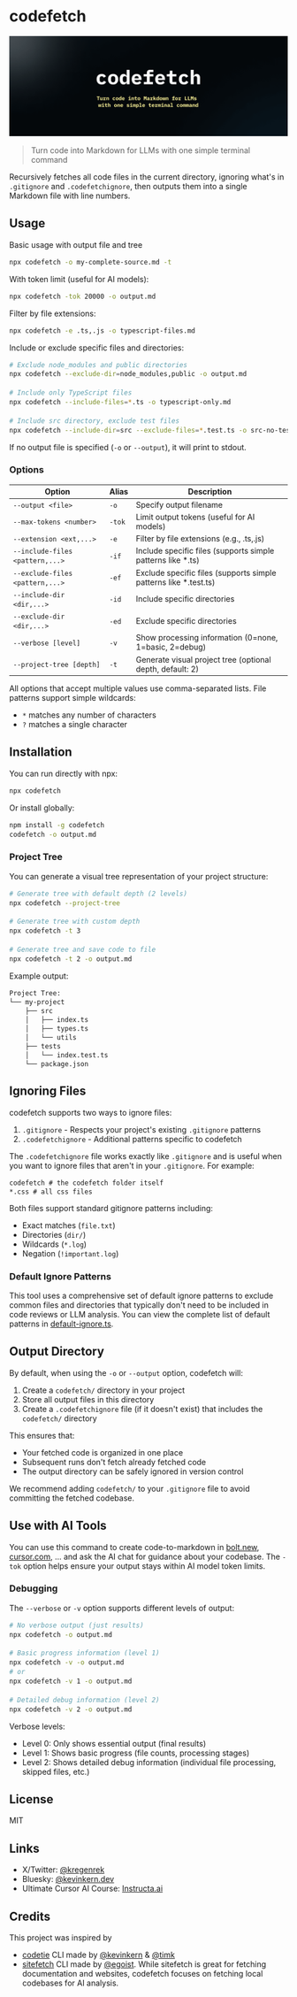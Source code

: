 # codefetch

![Codefetch Cover](/public/cover.png)

>Turn code into Markdown for LLMs with one simple terminal command



Recursively fetches all code files in the current directory, ignoring what's in `.gitignore` and `.codefetchignore`, then outputs them into a single Markdown file with line numbers.

## Usage
Basic usage with output file and tree
```bash
npx codefetch -o my-complete-source.md -t
```

With token limit (useful for AI models):
```bash
npx codefetch -tok 20000 -o output.md
```

Filter by file extensions:
```bash
npx codefetch -e .ts,.js -o typescript-files.md
```

Include or exclude specific files and directories:
```bash
# Exclude node_modules and public directories
npx codefetch --exclude-dir=node_modules,public -o output.md

# Include only TypeScript files
npx codefetch --include-files=*.ts -o typescript-only.md

# Include src directory, exclude test files
npx codefetch --include-dir=src --exclude-files=*.test.ts -o src-no-tests.md
```

If no output file is specified (`-o` or `--output`), it will print to stdout.

### Options

| Option | Alias | Description |
|--------|-------|-------------|
| `--output <file>` | `-o` | Specify output filename |
| `--max-tokens <number>` | `-tok` | Limit output tokens (useful for AI models) |
| `--extension <ext,...>` | `-e` | Filter by file extensions (e.g., .ts,.js) |
| `--include-files <pattern,...>` | `-if` | Include specific files (supports simple patterns like *.ts) |
| `--exclude-files <pattern,...>` | `-ef` | Exclude specific files (supports simple patterns like *.test.ts) |
| `--include-dir <dir,...>` | `-id` | Include specific directories |
| `--exclude-dir <dir,...>` | `-ed` | Exclude specific directories |
| `--verbose [level]` | `-v` | Show processing information (0=none, 1=basic, 2=debug) |
| `--project-tree [depth]` | `-t` | Generate visual project tree (optional depth, default: 2) |

All options that accept multiple values use comma-separated lists. File patterns support simple wildcards:
- `*` matches any number of characters
- `?` matches a single character

## Installation

You can run directly with npx:
```bash
npx codefetch
```

Or install globally:
```bash
npm install -g codefetch
codefetch -o output.md
```

### Project Tree

You can generate a visual tree representation of your project structure:

```bash
# Generate tree with default depth (2 levels)
npx codefetch --project-tree

# Generate tree with custom depth
npx codefetch -t 3

# Generate tree and save code to file
npx codefetch -t 2 -o output.md
```

Example output:
```
Project Tree:
└── my-project
    ├── src
    │   ├── index.ts
    │   ├── types.ts
    │   └── utils
    ├── tests
    │   └── index.test.ts
    └── package.json
```

## Ignoring Files

codefetch supports two ways to ignore files:

1. `.gitignore` - Respects your project's existing `.gitignore` patterns
2. `.codefetchignore` - Additional patterns specific to codefetch

The `.codefetchignore` file works exactly like `.gitignore` and is useful when you want to ignore files that aren't in your `.gitignore`. For example:

```gitignore
codefetch # the codefetch folder itself
*.css # all css files
```

Both files support standard gitignore patterns including:
- Exact matches (`file.txt`)
- Directories (`dir/`)
- Wildcards (`*.log`)
- Negation (`!important.log`)


### Default Ignore Patterns

This tool uses a comprehensive set of default ignore patterns to exclude common files and directories that typically don't need to be included in code reviews or LLM analysis. You can view the complete list of default patterns in [default-ignore.ts](src/default-ignore.ts).

## Output Directory

By default, when using the `-o` or `--output` option, codefetch will:
1. Create a `codefetch/` directory in your project
2. Store all output files in this directory
3. Create a `.codefetchignore` file (if it doesn't exist) that includes the `codefetch/` directory

This ensures that:
- Your fetched code is organized in one place
- Subsequent runs don't fetch already fetched code
- The output directory can be safely ignored in version control

We recommend adding `codefetch/` to your `.gitignore` file to avoid committing the fetched codebase. 


## Use with AI Tools

You can use this command to create code-to-markdown in [bolt.new](https://bolt.new), [cursor.com](https://cursor.com), ... and ask the AI chat for guidance about your codebase. The `-tok` option helps ensure your output stays within AI model token limits.



### Debugging

The `--verbose` or `-v` option supports different levels of output:

```bash
# No verbose output (just results)
npx codefetch -o output.md

# Basic progress information (level 1)
npx codefetch -v -o output.md
# or
npx codefetch -v 1 -o output.md

# Detailed debug information (level 2)
npx codefetch -v 2 -o output.md
```

Verbose levels:
- Level 0: Only shows essential output (final results)
- Level 1: Shows basic progress (file counts, processing stages)
- Level 2: Shows detailed debug information (individual file processing, skipped files, etc.)

## License

MIT 


## Links

- X/Twitter: [@kregenrek](https://x.com/kregenrek)
- Bluesky: [@kevinkern.dev](https://bsky.app/profile/kevinkern.dev)
- Ultimate Cursor AI Course: [Instructa.ai](https://www.instructa.ai/en/cursor-ai)

## Credits

This project was inspired by 

* [codetie](https://github.com/codetie-ai/codetie) CLI made by [@kevinkern](https://github.com/regenrek) & [@timk](https://github.com/KerneggerTim)
* [sitefetch](https://github.com/egoist/sitefetch) CLI made by [@egoist](https://github.com/egoist). While sitefetch is great for fetching documentation and websites, codefetch focuses on fetching local codebases for AI analysis.

